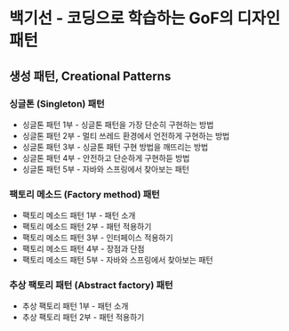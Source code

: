 # 백기선 - 코딩으로 학습하는 GoF의 디자인 패턴

## 생성 패턴, Creational Patterns
   
### 싱글톤 (Singleton) 패턴
- 싱글톤 패턴 1부 - 싱글톤 패턴을 가장 단순히 구현하는 방법
- 싱글톤 패턴 2부 - 멀티 쓰레드 환경에서 언전하게 구현하는 방법
- 싱글톤 패턴 3부 - 싱글톤 패턴 구현 방법을 깨뜨리는 방법
- 싱글톤 패턴 4부 - 안전하고 단순하게 구현하듣 방법
- 싱글톤 패턴 5부 - 자바와 스프링에서 찾아보는 패턴

### 팩토리 메소드 (Factory method) 패턴
- 팩토리 메소드 패턴 1부 - 패턴 소개 
- 팩토리 메소드 패턴 2부 - 패턴 적용하기 
- 팩토리 메소드 패턴 3부 - 인터페이스 적용하기
- 팩토리 메소드 패턴 4부 - 장점과 단점
- 팩토리 메소드 패턴 5부 - 자바와 스프링에서 찾아보는 패턴

### 추상 팩토리 패턴 (Abstract factory) 패턴
- 추상 팩토리 패턴 1부 - 패턴 소개
- 추상 팩토리 패턴 2부 - 패턴 적용하기